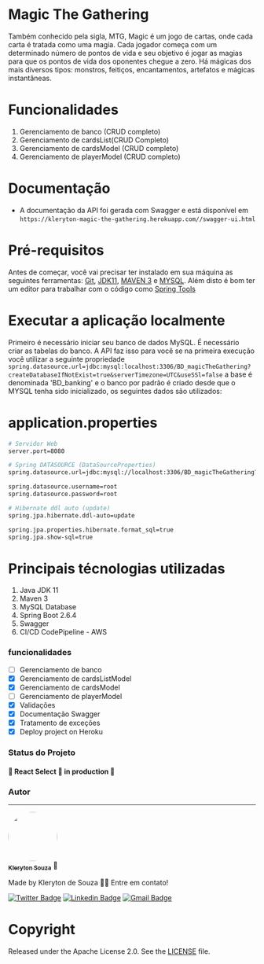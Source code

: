 # Magic The Gathering
Também conhecido pela sigla, MTG, Magic é um jogo de cartas, onde cada carta é tratada como uma magia. Cada jogador começa com um determinado número de pontos
de vida e seu objetivo é jogar as magias para que os pontos de vida dos oponentes chegue a zero. Há mágicas dos mais diversos tipos: monstros, feitiços, encantamentos, artefatos e mágicas instantâneas.

# Funcionalidades
1. Gerenciamento de banco (CRUD completo)
2. Gerenciamento de cardsList(CRUD Completo)
3. Gerenciamento de cardsModel (CRUD completo)
4. Gerenciamento de playerModel (CRUD completo)

# Documentação
*  A documentação da API foi gerada com Swagger e está disponível em ```https://kleryton-magic-the-gathering.herokuapp.com//swagger-ui.html```

# Pré-requisitos
Antes de começar, você vai precisar ter instalado em sua máquina as seguintes ferramentas:
[Git](https://git-scm.com), [JDK11](https://www.oracle.com/java/technologies/downloads/#java11), [MAVEN 3](https://maven.apache.org/index.html) e [MYSQL](https://www.mysql.com/downloads/). 
Além disto é bom ter um editor para trabalhar com o código como [Spring Tools](https://spring.io/tools)

# Executar a aplicação localmente
Primeiro é necessário iniciar seu banco de dados MySQL. É necessário criar as tabelas do banco. A API faz isso para você se na primeira execução você utilizar a seguinte propriedade ```spring.datasource.url=jdbc:mysql:localhost:3306/BD_magicTheGathering?createDatabaseIfNotExist=true&serverTimezone=UTC&useSSl=false``` a base é denominada 'BD_banking' e o banco por padrão é criado desde que o MYSQL tenha sido inicializado, os seguintes dados são utilizados:

# application.properties
```bash
# Servidor Web
server.port=8080

# Spring DATASOURCE (DataSourceProperties)
spring.datasource.url=jdbc:mysql://localhost:3306/BD_magicTheGathering?createDatabaseIfNotExist=true&serverTimezone=UTC&useSSl=false

spring.datasource.username=root
spring.datasource.password=root

# Hibernate ddl auto (update)
spring.jpa.hibernate.ddl-auto=update

spring.jpa.properties.hibernate.format_sql=true
spring.jpa.show-sql=true
```
# Principais técnologias utilizadas
1. Java JDK 11
2. Maven 3
3. MySQL Database
4. Spring Boot 2.6.4
5. Swagger 
6. CI/CD CodePipeline - AWS

### funcionalidades
- [ ] Gerenciamento de banco
- [x] Gerenciamento de cardsListModel
- [x] Gerenciamento de cardsModel
- [ ] Gerenciamento de playerModel
- [X] Validações
- [x] Documentação Swagger
- [x] Tratamento de exceções
- [x] Deploy project on Heroku

### Status do Projeto
<h4 align="left"> 
	🚧  React Select 🚀 in production 🚧
</h4>

### Autor
---
<a href="https://github.com/klerytondev/">
 <img style="border-radius: 50%;" src="https://avatars.githubusercontent.com/klerytondev" width="100px;" alt=""/>
 <br />
 <sub><b>Kleryton Souza</b></sub></a> <a>🚀</a>

Made by Kleryton de Souza 👋🏽 Entre em contato!

[![Twitter Badge](https://img.shields.io/badge/-@SouzaKleryton-1ca0f1?style=flat-square&labelColor=1ca0f1&logo=twitter&logoColor=white&link=https://twitter.com/SouzaKleryton)](https://twitter.com/SouzaKleryton) [![Linkedin Badge](https://img.shields.io/badge/-kleryton-souza?style=flat-square&logo=Linkedin&logoColor=white&link=https://www.linkedin.com/in/kleryton-souza-a1733673/)](https://www.linkedin.com/in/kleryton-souza-a1733673/) 
[![Gmail Badge](https://img.shields.io/badge/kleryton.dev@gmail.com-c14438?style=flat-square&logo=Gmail&logoColor=white&link=mailto:kleryton.dev@gmail.com)](mailto:kleryton.dev@gmail.com)

# Copyright
Released under the Apache License 2.0. See the [LICENSE](https://github.com/codecentric/springboot-sample-app/blob/master/LICENSE) file.
